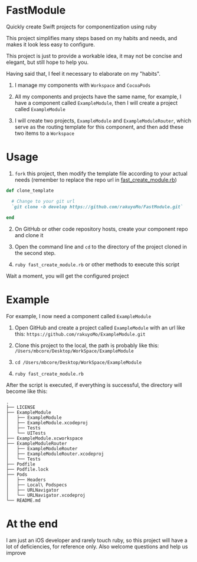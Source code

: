 # FastModule

Quickly create Swift projects for componentization using ruby

This project simplifies many steps based on my habits and needs, and makes it look less easy to configure.

This project is just to provide a workable idea, it may not be concise and elegant, but still hope to help you.

Having said that, I feel it necessary to elaborate on my "habits".

1. I manage my components with `Workspace` and `CocoaPods`

2.  All my components and projects have the same name, for example, I have a component called `ExampleModule`, then I will create a project called `ExampleModule`

3. I will create two projects, `ExampleModule` and `ExampleModuleRouter`, which serve as the routing template for this component, and then add these two items to a `Workspace`

# Usage

1. `fork` this project, then modify the template file according to your actual needs (remember to replace the repo url in  [fast_create_module.rb](https://github.com/rakuyoMo/FastModule/blob/master/fast_create_module.rb))

```ruby
def clone_template

  # Change to your git url
  `git clone -b develop https://github.com/rakuyoMo/FastModule.git`
  
end
```

2. On GitHub or other code repository hosts, create your component repo and clone it

3. Open the command line and `cd` to the directory of the project cloned in the second step.

4. `ruby fast_create_module.rb` or other methods to execute this script

Wait a moment, you will get the configured project

# Example

For example, I now need a component called `ExampleModule`

1. Open GitHub and create a project called `ExampleModule` with an url like this: `https://github.com/rakuyoMo/ExampleModule.git`

2. Clone this project to the local, the path is probably like this: `/Users/mbcore/Desktop/WorkSpace/ExampleModule`

3. `cd /Users/mbcore/Desktop/WorkSpace/ExampleModule`

4. `ruby fast_create_module.rb`

After the script is executed, if everything is successful, the directory will become like this:

```
.
├── LICENSE
├── ExampleModule
│   ├── ExampleModule
│   ├── ExampleModule.xcodeproj
│   ├── Tests
│   └── UITests
├── ExampleModule.xcworkspace
├── ExampleModuleRouter
│   ├── ExampleModuleRouter
│   ├── ExampleModuleRouter.xcodeproj
│   └── Tests
├── Podfile
├── Podfile.lock
├── Pods
│   ├── Headers
│   ├── Local\ Podspecs
│   ├── URLNavigator
│   └── URLNavigator.xcodeproj
└── README.md
```

# At the end

I am just an iOS developer and rarely touch ruby, so this project will have a lot of deficiencies, for reference only. Also welcome questions and help us improve
